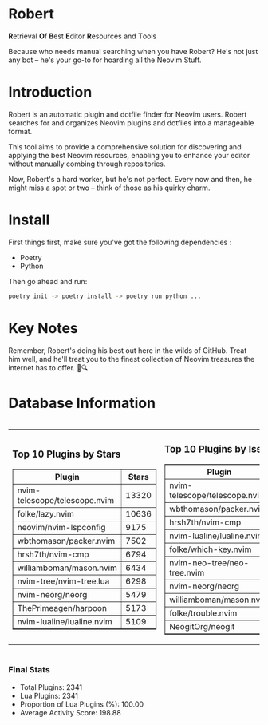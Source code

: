 # Robert

**R**etrieval
**O**f
**B**est
**E**ditor
**R**esources and
**T**ools

Because who needs manual searching when you have Robert?
He's not just any bot – he's your go-to for hoarding all the Neovim Stuff.

# Introduction
Robert is an automatic plugin and dotfile finder for Neovim users. Robert searches for and organizes Neovim plugins and dotfiles into a manageable format.

This tool aims to provide a comprehensive solution for discovering and applying the best Neovim resources, enabling you to enhance your editor without manually combing through repositories.

Now, Robert's a hard worker, but he's not perfect. Every now and then, he might miss a spot or two – think of those as his quirky charm. 

# Install
 First things first, make sure you've got the following dependencies :
  - Poetry 
  - Python 

Then go ahead and run:

```bash
poetry init -> poetry install -> poetry run python ...
```
# Key Notes

Remember, Robert's doing his best out here in the wilds of GitHub. Treat him well, and he'll treat you to the finest collection of Neovim treasures the internet has to offer. 🎩🔍


# Database Information

<div style='display:flex;flex-direction:row;justify-content:space-between;'><table><tr><td><h3>Top 10 Plugins by Stars</h3><table border="1"><tr><th>Plugin</th><th>Stars</th></tr><tr><td>nvim-telescope/telescope.nvim</td><td>13320</td></tr><tr><td>folke/lazy.nvim</td><td>10636</td></tr><tr><td>neovim/nvim-lspconfig</td><td>9175</td></tr><tr><td>wbthomason/packer.nvim</td><td>7502</td></tr><tr><td>hrsh7th/nvim-cmp</td><td>6794</td></tr><tr><td>williamboman/mason.nvim</td><td>6434</td></tr><tr><td>nvim-tree/nvim-tree.lua</td><td>6298</td></tr><tr><td>nvim-neorg/neorg</td><td>5479</td></tr><tr><td>ThePrimeagen/harpoon</td><td>5173</td></tr><tr><td>nvim-lualine/lualine.nvim</td><td>5109</td></tr></table></td><td><h3>Top 10 Plugins by Issues</h3><table border="1"><tr><th>Plugin</th><th>Issues</th></tr><tr><td>nvim-telescope/telescope.nvim</td><td>311</td></tr><tr><td>wbthomason/packer.nvim</td><td>305</td></tr><tr><td>hrsh7th/nvim-cmp</td><td>224</td></tr><tr><td>nvim-lualine/lualine.nvim</td><td>187</td></tr><tr><td>folke/which-key.nvim</td><td>183</td></tr><tr><td>nvim-neo-tree/neo-tree.nvim</td><td>170</td></tr><tr><td>nvim-neorg/neorg</td><td>153</td></tr><tr><td>williamboman/mason.nvim</td><td>137</td></tr><tr><td>folke/trouble.nvim</td><td>130</td></tr><tr><td>NeogitOrg/neogit</td><td>115</td></tr></table></td><td><h3>Top 10 Plugins by Forks</h3><table border="1"><tr><th>Plugin</th><th>Forks</th></tr><tr><td>neovim/nvim-lspconfig</td><td>1981</td></tr><tr><td>nvim-telescope/telescope.nvim</td><td>749</td></tr><tr><td>nvim-tree/nvim-tree.lua</td><td>589</td></tr><tr><td>nvim-lualine/lualine.nvim</td><td>432</td></tr><tr><td>hrsh7th/nvim-cmp</td><td>339</td></tr><tr><td>folke/tokyonight.nvim</td><td>322</td></tr><tr><td>ThePrimeagen/harpoon</td><td>312</td></tr><tr><td>nvimdev/lspsaga.nvim</td><td>273</td></tr><tr><td>jackMort/ChatGPT.nvim</td><td>266</td></tr><tr><td>wbthomason/packer.nvim</td><td>263</td></tr></table></td></tr></table></div>

### Final Stats
- Total Plugins: 2341
- Lua Plugins: 2341
- Proportion of Lua Plugins (%): 100.00
- Average Activity Score: 198.88
